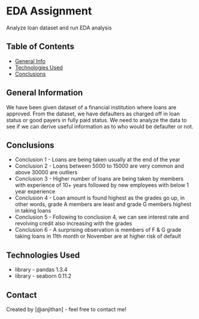 # EDA Assignment
Analyze loan dataset and run EDA analysis


## Table of Contents
* [General Info](#general-information)
* [Technologies Used](#technologies-used)
* [Conclusions](#conclusions)

<!-- You can include any other section that is pertinent to your problem -->

## General Information
We have been given dataset of a financial institution where loans are approved.
From the dataset, we have defaulters as charged off in loan status or good payers in fully paid status.
We need to analyze the data to see if we can derive useful information as to who would be defaulter or not.

<!-- You don't have to answer all the questions - just the ones relevant to your project. -->

## Conclusions
- Conclusion 1 - Loans are being taken usually at the end of the year
- Conclusion 2 - Loans between 5000 to 15000 are very common and above 30000 are outliers
- Conclusion 3 - Higher number of loans are being taken by members with experience of 10+ years followed by new employees with below 1 year experience
- Conclusion 4 - Loan amount is found highest as the grades go up, in other words, grade A members are least and grade G members highest in taking loans
- Conclusion 5 - Following to conclusion 4, we can see interest rate and revolving credit also increasing with the grades
- Conclusion 6 - A surprising observation is members of F & G grade taking loans in 11th month or November are at higher risk of default


<!-- You don't have to answer all the questions - just the ones relevant to your project. -->


## Technologies Used
- library - pandas 1.3.4
- library - seaborn 0.11.2

<!-- As the libraries versions keep on changing, it is recommended to mention the version of library used in this project -->


## Contact
Created by [@anjithan] - feel free to contact me!

